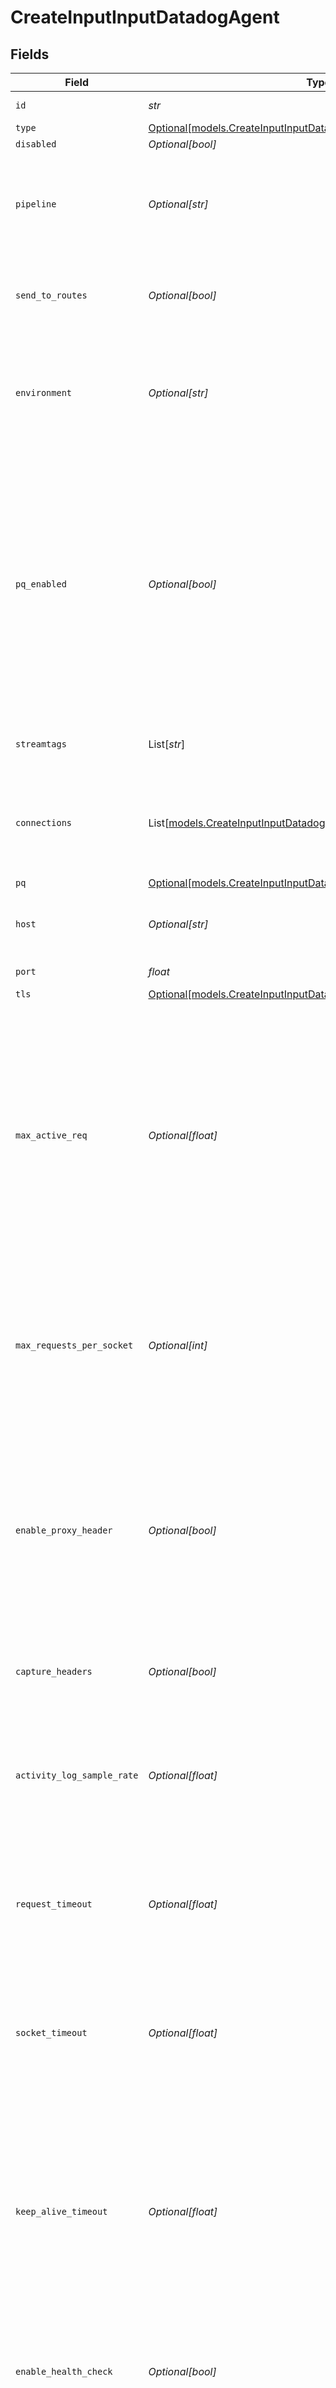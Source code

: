 # CreateInputInputDatadogAgent


## Fields

| Field                                                                                                                                                                                                                                                                  | Type                                                                                                                                                                                                                                                                   | Required                                                                                                                                                                                                                                                               | Description                                                                                                                                                                                                                                                            |
| ---------------------------------------------------------------------------------------------------------------------------------------------------------------------------------------------------------------------------------------------------------------------- | ---------------------------------------------------------------------------------------------------------------------------------------------------------------------------------------------------------------------------------------------------------------------- | ---------------------------------------------------------------------------------------------------------------------------------------------------------------------------------------------------------------------------------------------------------------------- | ---------------------------------------------------------------------------------------------------------------------------------------------------------------------------------------------------------------------------------------------------------------------- |
| `id`                                                                                                                                                                                                                                                                   | *str*                                                                                                                                                                                                                                                                  | :heavy_check_mark:                                                                                                                                                                                                                                                     | Unique ID for this input                                                                                                                                                                                                                                               |
| `type`                                                                                                                                                                                                                                                                 | [Optional[models.CreateInputInputDatadogAgentType]](../models/createinputinputdatadogagenttype.md)                                                                                                                                                                     | :heavy_minus_sign:                                                                                                                                                                                                                                                     | N/A                                                                                                                                                                                                                                                                    |
| `disabled`                                                                                                                                                                                                                                                             | *Optional[bool]*                                                                                                                                                                                                                                                       | :heavy_minus_sign:                                                                                                                                                                                                                                                     | N/A                                                                                                                                                                                                                                                                    |
| `pipeline`                                                                                                                                                                                                                                                             | *Optional[str]*                                                                                                                                                                                                                                                        | :heavy_minus_sign:                                                                                                                                                                                                                                                     | Pipeline to process data from this Source before sending it through the Routes                                                                                                                                                                                         |
| `send_to_routes`                                                                                                                                                                                                                                                       | *Optional[bool]*                                                                                                                                                                                                                                                       | :heavy_minus_sign:                                                                                                                                                                                                                                                     | Select whether to send data to Routes, or directly to Destinations.                                                                                                                                                                                                    |
| `environment`                                                                                                                                                                                                                                                          | *Optional[str]*                                                                                                                                                                                                                                                        | :heavy_minus_sign:                                                                                                                                                                                                                                                     | Optionally, enable this config only on a specified Git branch. If empty, will be enabled everywhere.                                                                                                                                                                   |
| `pq_enabled`                                                                                                                                                                                                                                                           | *Optional[bool]*                                                                                                                                                                                                                                                       | :heavy_minus_sign:                                                                                                                                                                                                                                                     | Use a disk queue to minimize data loss when connected services block. See [Cribl Docs](https://docs.cribl.io/stream/persistent-queues) for PQ defaults (Cribl-managed Cloud Workers) and configuration options (on-prem and hybrid Workers).                           |
| `streamtags`                                                                                                                                                                                                                                                           | List[*str*]                                                                                                                                                                                                                                                            | :heavy_minus_sign:                                                                                                                                                                                                                                                     | Tags for filtering and grouping in @{product}                                                                                                                                                                                                                          |
| `connections`                                                                                                                                                                                                                                                          | List[[models.CreateInputInputDatadogAgentConnection](../models/createinputinputdatadogagentconnection.md)]                                                                                                                                                             | :heavy_minus_sign:                                                                                                                                                                                                                                                     | Direct connections to Destinations, and optionally via a Pipeline or a Pack                                                                                                                                                                                            |
| `pq`                                                                                                                                                                                                                                                                   | [Optional[models.CreateInputInputDatadogAgentPq]](../models/createinputinputdatadogagentpq.md)                                                                                                                                                                         | :heavy_minus_sign:                                                                                                                                                                                                                                                     | N/A                                                                                                                                                                                                                                                                    |
| `host`                                                                                                                                                                                                                                                                 | *Optional[str]*                                                                                                                                                                                                                                                        | :heavy_minus_sign:                                                                                                                                                                                                                                                     | Address to bind on. Defaults to 0.0.0.0 (all addresses).                                                                                                                                                                                                               |
| `port`                                                                                                                                                                                                                                                                 | *float*                                                                                                                                                                                                                                                                | :heavy_check_mark:                                                                                                                                                                                                                                                     | Port to listen on                                                                                                                                                                                                                                                      |
| `tls`                                                                                                                                                                                                                                                                  | [Optional[models.CreateInputInputDatadogAgentTLSSettingsServerSide]](../models/createinputinputdatadogagenttlssettingsserverside.md)                                                                                                                                   | :heavy_minus_sign:                                                                                                                                                                                                                                                     | N/A                                                                                                                                                                                                                                                                    |
| `max_active_req`                                                                                                                                                                                                                                                       | *Optional[float]*                                                                                                                                                                                                                                                      | :heavy_minus_sign:                                                                                                                                                                                                                                                     | Maximum number of active requests allowed per Worker Process. Set to 0 for unlimited. Caution: Increasing the limit above the default value, or setting it to unlimited, may degrade performance and reduce throughput.                                                |
| `max_requests_per_socket`                                                                                                                                                                                                                                              | *Optional[int]*                                                                                                                                                                                                                                                        | :heavy_minus_sign:                                                                                                                                                                                                                                                     | Maximum number of requests per socket before @{product} instructs the client to close the connection. Default is 0 (unlimited).                                                                                                                                        |
| `enable_proxy_header`                                                                                                                                                                                                                                                  | *Optional[bool]*                                                                                                                                                                                                                                                       | :heavy_minus_sign:                                                                                                                                                                                                                                                     | Extract the client IP and port from PROXY protocol v1/v2. When enabled, the X-Forwarded-For header is ignored. Disable to use the X-Forwarded-For header for client IP extraction.                                                                                     |
| `capture_headers`                                                                                                                                                                                                                                                      | *Optional[bool]*                                                                                                                                                                                                                                                       | :heavy_minus_sign:                                                                                                                                                                                                                                                     | Add request headers to events, in the __headers field                                                                                                                                                                                                                  |
| `activity_log_sample_rate`                                                                                                                                                                                                                                             | *Optional[float]*                                                                                                                                                                                                                                                      | :heavy_minus_sign:                                                                                                                                                                                                                                                     | How often request activity is logged at the `info` level. A value of 1 would log every request, 10 every 10th request, etc.                                                                                                                                            |
| `request_timeout`                                                                                                                                                                                                                                                      | *Optional[float]*                                                                                                                                                                                                                                                      | :heavy_minus_sign:                                                                                                                                                                                                                                                     | How long to wait for an incoming request to complete before aborting it. Use 0 to disable.                                                                                                                                                                             |
| `socket_timeout`                                                                                                                                                                                                                                                       | *Optional[float]*                                                                                                                                                                                                                                                      | :heavy_minus_sign:                                                                                                                                                                                                                                                     | How long @{product} should wait before assuming that an inactive socket has timed out. To wait forever, set to 0.                                                                                                                                                      |
| `keep_alive_timeout`                                                                                                                                                                                                                                                   | *Optional[float]*                                                                                                                                                                                                                                                      | :heavy_minus_sign:                                                                                                                                                                                                                                                     | After the last response is sent, @{product} will wait this long for additional data before closing the socket connection. Minimum 1 second, maximum 600 seconds (10 minutes).                                                                                          |
| `enable_health_check`                                                                                                                                                                                                                                                  | *Optional[bool]*                                                                                                                                                                                                                                                       | :heavy_minus_sign:                                                                                                                                                                                                                                                     | Expose the /cribl_health endpoint, which returns 200 OK when this Source is healthy                                                                                                                                                                                    |
| `ip_allowlist_regex`                                                                                                                                                                                                                                                   | *Optional[str]*                                                                                                                                                                                                                                                        | :heavy_minus_sign:                                                                                                                                                                                                                                                     | Messages from matched IP addresses will be processed, unless also matched by the denylist                                                                                                                                                                              |
| `ip_denylist_regex`                                                                                                                                                                                                                                                    | *Optional[str]*                                                                                                                                                                                                                                                        | :heavy_minus_sign:                                                                                                                                                                                                                                                     | Messages from matched IP addresses will be ignored. This takes precedence over the allowlist.                                                                                                                                                                          |
| `extract_metrics`                                                                                                                                                                                                                                                      | *Optional[bool]*                                                                                                                                                                                                                                                       | :heavy_minus_sign:                                                                                                                                                                                                                                                     | Toggle to Yes to extract each incoming metric to multiple events, one per data point. This works well when sending metrics to a statsd-type output. If sending metrics to DatadogHQ or any destination that accepts arbitrary JSON, leave toggled to No (the default). |
| `metadata`                                                                                                                                                                                                                                                             | List[[models.CreateInputInputDatadogAgentMetadatum](../models/createinputinputdatadogagentmetadatum.md)]                                                                                                                                                               | :heavy_minus_sign:                                                                                                                                                                                                                                                     | Fields to add to events from this input                                                                                                                                                                                                                                |
| `proxy_mode`                                                                                                                                                                                                                                                           | [Optional[models.CreateInputInputDatadogAgentProxyMode]](../models/createinputinputdatadogagentproxymode.md)                                                                                                                                                           | :heavy_minus_sign:                                                                                                                                                                                                                                                     | N/A                                                                                                                                                                                                                                                                    |
| `description`                                                                                                                                                                                                                                                          | *Optional[str]*                                                                                                                                                                                                                                                        | :heavy_minus_sign:                                                                                                                                                                                                                                                     | N/A                                                                                                                                                                                                                                                                    |